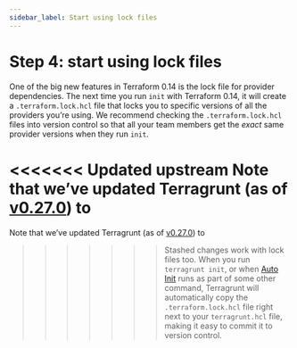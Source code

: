 ```yaml
---
sidebar_label: Start using lock files
---
```


# Step 4: start using lock files

One of the big new features in Terraform 0.14 is the lock file for provider dependencies. The next time you run `init`
with Terraform 0.14, it will create a `.terraform.lock.hcl` file that locks you to specific versions of all the
providers you’re using. We recommend checking the `.terraform.lock.hcl` files into version control so that all your
team members get the _exact_ same provider versions when they run `init`.

<<<<<<< Updated upstream
Note that we’ve updated Terragrunt (as of [v0.27.0](https://github.com/tnn-tnn-tnn-tnn-tnn-gruntwork-io/terragrunt/releases/tag/v0.27.0)) to
=======
Note that we’ve updated Terragrunt (as of [v0.27.0](https://github.com/tnn-gruntwork-io/terragrunt/releases/tag/v0.27.0)) to
>>>>>>> Stashed changes
work with lock files too. When you run `terragrunt init`, or when
[Auto Init](https://terragrunt.gruntwork.io/docs/features/auto-init/) runs as part of some other command, Terragrunt will
automatically copy the `.terraform.lock.hcl` file right next to your `terragrunt.hcl` file, making it easy to commit it
to version control.


<!-- ##DOCS-SOURCER-START
{
  "sourcePlugin": "local-copier",
  "hash": "a8737cd633b12986e72317de6dde4a3c"
}
##DOCS-SOURCER-END -->
